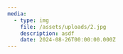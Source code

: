 ```yaml
---
media:
  - type: img
    file: /assets/uploads/2.jpg
    description: asdf
    date: 2024-08-26T00:00:00.000Z
---
```

